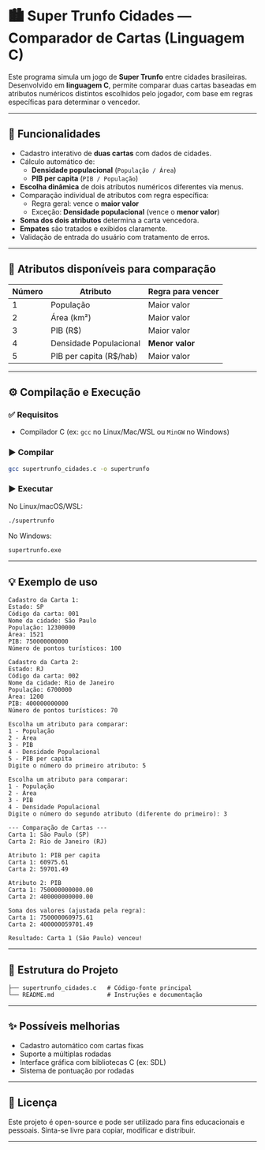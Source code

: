 # 🏙️ Super Trunfo Cidades — Comparador de Cartas (Linguagem C)

Este programa simula um jogo de **Super Trunfo** entre cidades brasileiras. Desenvolvido em **linguagem C**, permite comparar duas cartas baseadas em atributos numéricos distintos escolhidos pelo jogador, com base em regras específicas para determinar o vencedor.

---

## 📌 Funcionalidades

- Cadastro interativo de **duas cartas** com dados de cidades.
- Cálculo automático de:
  - **Densidade populacional** (`População / Área`)
  - **PIB per capita** (`PIB / População`)
- **Escolha dinâmica** de dois atributos numéricos diferentes via menus.
- Comparação individual de atributos com regra específica:
  - Regra geral: vence o **maior valor**
  - Exceção: **Densidade populacional** (vence o **menor valor**)
- **Soma dos dois atributos** determina a carta vencedora.
- **Empates** são tratados e exibidos claramente.
- Validação de entrada do usuário com tratamento de erros.

---

## 🧮 Atributos disponíveis para comparação

| Número | Atributo                | Regra para vencer         |
|--------|-------------------------|---------------------------|
|   1    | População               | Maior valor               |
|   2    | Área (km²)              | Maior valor               |
|   3    | PIB (R$)                | Maior valor               |
|   4    | Densidade Populacional  | **Menor valor**           |
|   5    | PIB per capita (R$/hab) | Maior valor               |

---

## ⚙️ Compilação e Execução

### ✅ Requisitos

- Compilador C (ex: `gcc` no Linux/Mac/WSL ou `MinGW` no Windows)

### ▶️ Compilar

```bash
gcc supertrunfo_cidades.c -o supertrunfo
```

### ▶️ Executar

No Linux/macOS/WSL:

```bash
./supertrunfo
```

No Windows:

```bash
supertrunfo.exe
```

---

## 💡 Exemplo de uso

```
Cadastro da Carta 1:
Estado: SP
Código da carta: 001
Nome da cidade: São Paulo
População: 12300000
Área: 1521
PIB: 750000000000
Número de pontos turísticos: 100

Cadastro da Carta 2:
Estado: RJ
Código da carta: 002
Nome da cidade: Rio de Janeiro
População: 6700000
Área: 1200
PIB: 400000000000
Número de pontos turísticos: 70

Escolha um atributo para comparar:
1 - População
2 - Área
3 - PIB
4 - Densidade Populacional
5 - PIB per capita
Digite o número do primeiro atributo: 5

Escolha um atributo para comparar:
1 - População
2 - Área
3 - PIB
4 - Densidade Populacional
Digite o número do segundo atributo (diferente do primeiro): 3

--- Comparação de Cartas ---
Carta 1: São Paulo (SP)
Carta 2: Rio de Janeiro (RJ)

Atributo 1: PIB per capita
Carta 1: 60975.61
Carta 2: 59701.49

Atributo 2: PIB
Carta 1: 750000000000.00
Carta 2: 400000000000.00

Soma dos valores (ajustada pela regra):
Carta 1: 750000060975.61
Carta 2: 400000059701.49

Resultado: Carta 1 (São Paulo) venceu!
```

---

## 📂 Estrutura do Projeto

```
├── supertrunfo_cidades.c   # Código-fonte principal
└── README.md               # Instruções e documentação
```

---

## ✨ Possíveis melhorias

- Cadastro automático com cartas fixas
- Suporte a múltiplas rodadas
- Interface gráfica com bibliotecas C (ex: SDL)
- Sistema de pontuação por rodadas

---

## 📄 Licença

Este projeto é open-source e pode ser utilizado para fins educacionais e pessoais. Sinta-se livre para copiar, modificar e distribuir.

---
